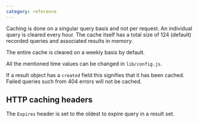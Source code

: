 ```yaml
---
category: reference
---
```


Caching is done on a singular query basis and not per request. An individual 
query is cleared every hour. The cache itself has a total size of 124 (default) 
recorded queries and associated results in memory. 

The entire cache is cleared on a weekly basis by default.

All the mentioned time values can be changed in `lib/config.js`.

If a result object has a `created` field this signifies that it has been cached.
Failed queries such from 404 errors will not be cached.

## HTTP caching headers

The `Expires` header is set to the oldest to expire query in a result set.